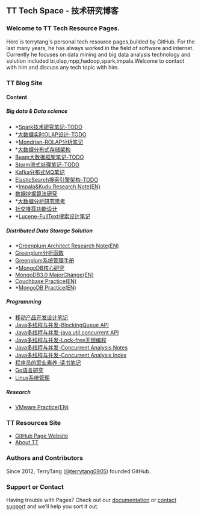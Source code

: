 TT Tech Space - 技术研究博客
--------------------------

### Welcome to TT Tech Resource Pages.
Here is terrytang's personal tech resource pages,builded by GitHub. For the last many years, he has always worked in the field of software and internet.
Currently he focuses on data mining and big data analysis technology and solution included bi,olap,mpp,hadoop,spark,impala.Welcome to contact with him and discuss any tech topic with him.

### TT Blog Site

#### Content

##### Big data & Data science 

- *[Spark技术研究笔记-TODO](https://github.com/terrytang0905/TT_Tech_Space/blob/resource/blogs/2017-02-25-spark-research-note.md)
- *[大数据实时OLAP设计-TODO](https://github.com/terrytang0905/TT_Tech_Space/blob/resource/blogs/2017-02-01-realtime-olap-design-note.md)
- *[Mondrian-ROLAP分析笔记](https://github.com/terrytang0905/TT_Tech_Space/blob/resource/blogs/2017-01-31-mondrian-olap-analysis-note.md)
- *[大数据分布式存储架构](https://github.com/terrytang0905/TT_Tech_Space/blob/resource/blogs/2017-01-22-database-architect-research-note.md)
- [Beam大数据框架笔记-TODO](https://github.com/terrytang0905/TT_Tech_Space/blob/resource/blogs/2017-01-12-apache-beam-research-note.md)
- [Storm流式处理笔记-TODO](https://github.com/terrytang0905/TT_Tech_Space/blob/resource/blogs/2017-01-11-storm-streaming-research-note.md)
- [Kafka分布式MQ笔记](https://github.com/terrytang0905/TT_Tech_Space/blob/resource/blogs/2017-01-10-kafka-research-note.md)
- [ElasticSearch搜索引擎架构-TODO](https://github.com/terrytang0905/TT_Tech_Space/blob/resource/blogs/2017-01-06-elasticsearch-search-engine-architect-note.md)
- *[Impala&Kudu Research Note(EN)](https://github.com/terrytang0905/TT_Tech_Space/blob/resource/blogs/2016-12-12-impala-kudu-research-note.md)
- [数据挖掘算法研究](https://github.com/terrytang0905/TT_Tech_Space/blob/resource/blogs/2015-12-01-data-mining-analysis-algorithm.md)
- *[大数据分析研究思考](https://github.com/terrytang0905/TT_Tech_Space/blob/resource/blogs/2015-11-08-data-mining-thinking.md)
- [社交推荐功能设计](https://github.com/terrytang0905/TT_Tech_Space/blob/resource/blogs/2015-05-13-sns-recommendation-design.md)
- *[Lucene-FullText搜索设计笔记](https://github.com/terrytang0905/TT_Tech_Space/blob/resource/blogs/2014-12-20-lucene-search-design-note.md)


##### Distributed Data Storage Solution

- *[Greenplum Architect Research Note(EN)](https://github.com/terrytang0905/TT_Tech_Space/blob/resource/blogs/2017-02-11-greenplum-arch-design-note.md)
- [Greenplum分析函数](https://github.com/terrytang0905/TT_Tech_Space/blob/resource/blogs/2016-07-30-greenplum_analysis_function.md)
- [Greenplum系统管理手册](https://github.com/terrytang0905/TT_Tech_Space/blob/resource/blogs/2016-04-15-greenplum_system_admin_guide.md)
- *[MongoDB核心研究](https://github.com/terrytang0905/TT_Tech_Space/blob/resource/blogs/2016-02-28-mongodb-internal.md)
- [MongoDB3.0 MajorChange(EN)](https://github.com/terrytang0905/TT_Tech_Space/blob/resource/blogs/2015-10-11-mongodb3.0-major-release.md)
- [Couchbase Practice(EN)](https://github.com/terrytang0905/TT_Tech_Space/blob/resource/blogs/2014-11-05-couchbase-practice.md)
- *[MongoDB Practice(EN)](https://github.com/terrytang0905/TT_Tech_Space/blob/resource/blogs/2014-11-05-mongodb-practice.md) 

##### Programming

- [移动产品开发设计笔记](https://github.com/terrytang0905/TT_Tech_Space/blob/resource/blogs/2015-01-08-cloud-product-design-note.md)
- [Java多线程与并发-BlockingQueue API](https://github.com/terrytang0905/TT_Tech_Space/blob/resource/blogs/2016-04-27-java_concurrent_blocking_queue_note.md)
- [Java多线程与并发-java.util.concurrent API](https://github.com/terrytang0905/TT_Tech_Space/blob/resource/blogs/2016-04-27-java_concurrent_api_note.md)
- [Java多线程与并发-Lock-free无锁编程](https://github.com/terrytang0905/TT_Tech_Space/blob/resource/blogs/2016-04-11-java_lock_free_program_note.md)
- [Java多线程与并发-Concurrent Analysis Notes](https://github.com/terrytang0905/TT_Tech_Space/blob/resource/blogs/2016-04-11-java_concurrent_analysis_note.md)
- [Java多线程与并发-Concurrent Analysis Index](https://github.com/terrytang0905/TT_Tech_Space/blob/resource/blogs/2016-04-09-java_concurrent_analysis_map.md)
- [程序员的职业素养-读书笔记](https://github.com/terrytang0905/TT_Tech_Space/blob/resource/blogs/2015-11-07-professional-programmer.md)
- [Go语言研究](https://github.com/terrytang0905/TT_Tech_Space/blob/resource/blogs/2015-05-12-go-language-design.md)
- [Linux系统管理](https://github.com/terrytang0905/TT_Tech_Space/blob/resource/blogs/2016-06-30-linux_system_management.md)

##### Research

- [VMware Practice(EN)](https://github.com/terrytang0905/TT_Tech_Space/blob/resource/blogs/2012-05-23-vmware-practice.md)


### TT Resources Site
- [GitHub Page Website](http://terrytang0905.github.io/TT_Tech_Space/)
- [About TT](About.md) 

### Authors and Contributors
Since 2012, TerryTang ([@terrytang0905](https://github.com/terrytang0905)) founded GitHub. 


### Support or Contact
Having trouble with Pages? Check out our [documentation](https://help.github.com/pages) or [contact support](https://github.com/contact) and we’ll help you sort it out.
